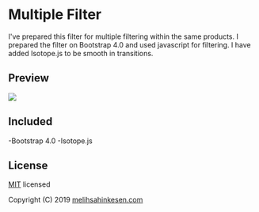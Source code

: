 # Multiple Filter
I've prepared this filter for multiple filtering within the same products. I prepared the filter on Bootstrap 4.0 and used javascript for filtering. I have added Isotope.js to be smooth in transitions.

## Preview
<img src="https://melihsahinkesen.com/dropbox/example-filter.gif">

## Included
-Bootstrap 4.0
-Isotope.js

## License
[MIT](https://choosealicense.com/licenses/mit/) licensed

Copyright (C) 2019 [melihsahinkesen.com](https://melihsahinkesen.com/)
